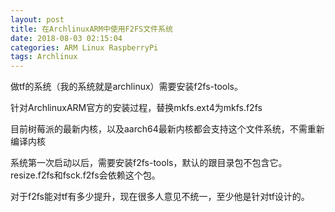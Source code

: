 ```yaml
---
layout: post
title: 在ArchlinuxARM中使用F2FS文件系统
date: 2018-08-03 02:15:04
categories: ARM Linux RaspberryPi
tags: Archlinux
---
```


做tf的系统（我的系统就是archlinux）需要安装f2fs-tools。

针对ArchlinuxARM官方的安装过程，替换mkfs.ext4为mkfs.f2fs

目前树莓派的最新内核，以及aarch64最新内核都会支持这个文件系统，不需重新编译内核

系统第一次启动以后，需要安装f2fs-tools，默认的跟目录包不包含它。resize.f2fs和fsck.f2fs会依赖这个包。

对于f2fs能对tf有多少提升，现在很多人意见不统一，至少他是针对tf设计的。

